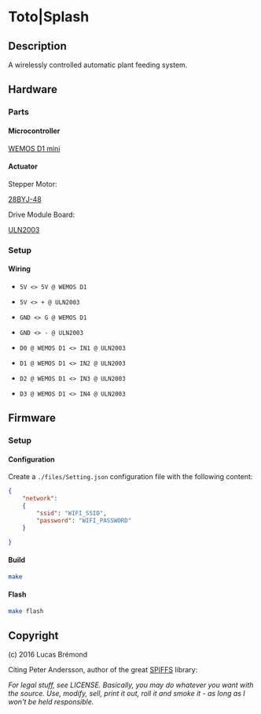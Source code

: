 # Toto|Splash

## Description

A wirelessly controlled automatic plant feeding system.

## Hardware

### Parts

#### Microcontroller

[WEMOS D1 mini](https://www.aliexpress.com/item/D1-mini-Mini-NodeMcu-4M-bytes-Lua-WIFI-Internet-of-Things-development-board-based-ESP8266/32529101036.html?spm=2114.13010608.0.0.HZtg9v)

#### Actuator

Stepper Motor:

[28BYJ-48](https://www.aliexpress.com/item/5V-Stepper-Motor-28BYJ-48-With-Drive-Test-Module-Board-ULN2003-5-Line-4-Phase/32608569300.html?spm=2114.13010608.0.0.HZtg9v)

Drive Module Board:

[ULN2003](https://www.aliexpress.com/item/5V-Stepper-Motor-28BYJ-48-With-Drive-Test-Module-Board-ULN2003-5-Line-4-Phase/32608569300.html?spm=2114.13010608.0.0.HZtg9v)

### Setup

#### Wiring

- `5V <> 5V @ WEMOS D1`
- `5V <> + @ ULN2003`

- `GND <> G @ WEMOS D1`
- `GND <> - @ ULN2003`

- `D0 @ WEMOS D1 <> IN1 @ ULN2003`
- `D1 @ WEMOS D1 <> IN2 @ ULN2003`
- `D2 @ WEMOS D1 <> IN3 @ ULN2003`
- `D3 @ WEMOS D1 <> IN4 @ ULN2003`

## Firmware

### Setup

#### Configuration

Create a `./files/Setting.json` configuration file with the following content:

```json
{
    "network":
    {
        "ssid": "WIFI_SSID",
        "password": "WIFI_PASSWORD"
    }

}
```

#### Build

```bash
make
```

#### Flash

```bash
make flash
```

## Copyright

(c) 2016 Lucas Brémond

Citing Peter Andersson, author of the great [SPIFFS](https://github.com/pellepl/spiffs) library:

*For legal stuff, see LICENSE.*
*Basically, you may do whatever you want with the source.*
*Use, modify, sell, print it out, roll it and smoke it - as long as I won't be held responsible.*
